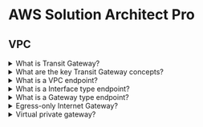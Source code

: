 # AWS Solution Architect Pro

## VPC

<details>
  <summary>What is Transit Gateway?</summary>
  
  Transit gateway is a managed service that eases connection of a large number of VPCs.
  
</details>


<details>
  <summary>What are the key Transit Gateway concepts?</summary>
  
  - Attachments
  - Route tables
  - Route propagation
</details>

<details>
  <summary>What is a VPC endpoint?</summary>
  
  Entry point in your VPC to a service. Horizontally scaled, redundant and HA VPC device. There's two types; gateway and interface.
</details>

<details>
  <summary>What is a Interface type endpoint?</summary>
  
  ENI with private IP, serves as entry point for traffic destined to a service owned by AWS.
</details>

<details>
  <summary>What is a Gateway type endpoint?</summary>
  
   Gateway type endpoints are available only for AWS services including S3 and DynamoDB. These endpoints will add an entry to your route table you selected and route the traffic to the supported services through Amazon’s private network. 
</details>

<details>
  <summary>Egress-only Internet Gateway?</summary>

  A stateful gateway to provide egress only access for IPv6 traffic from the VPC to the Internet.
</details>

<details>
  <summary>Virtual private gateway?</summary>

  The Amazon VPC side of a VPN connection.
</details>


